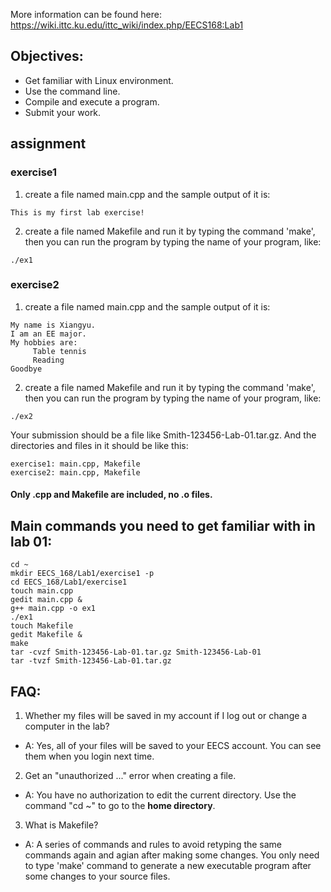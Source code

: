 More information can be found here: https://wiki.ittc.ku.edu/ittc_wiki/index.php/EECS168:Lab1

## Objectives:
- Get familiar with Linux environment.
- Use the command line.
- Compile and execute a program.
- Submit your work.

## assignment
### exercise1
1. create a file named main.cpp and the sample output of it is:
```
This is my first lab exercise!
```
2. create a file named Makefile and run it by typing the command 'make', then you can run the program by typing the name of your program, like:
```
./ex1
```

### exercise2
1. create a file named main.cpp and the sample output of it is:
```
My name is Xiangyu.
I am an EE major.
My hobbies are: 
     Table tennis
     Reading
Goodbye
```
2. create a file named Makefile and run it by typing the command 'make', then you can run the program by typing the name of your program, like:
```
./ex2
```

Your submission should be a file like Smith-123456-Lab-01.tar.gz. And the directories and files in it should be like this:
```
exercise1: main.cpp, Makefile
exercise2: main.cpp, Makefile
```
#### Only .cpp and Makefile are included, no .o files. 


## Main commands you need to get familiar with in lab 01:
```shell
cd ~
mkdir EECS_168/Lab1/exercise1 -p
cd EECS_168/Lab1/exercise1
touch main.cpp
gedit main.cpp &
g++ main.cpp -o ex1
./ex1
touch Makefile
gedit Makefile &
make
tar -cvzf Smith-123456-Lab-01.tar.gz Smith-123456-Lab-01
tar -tvzf Smith-123456-Lab-01.tar.gz
```

## FAQ:
1. Whether my files will be saved in my account if I log out or change a computer in the lab?
* A: Yes, all of your files will be saved to your EECS account. You can see them when you login next time.
2. Get an "unauthorized ..." error when creating a file.
+ A: You have no authorization to edit the current directory. Use the command "cd ~" to go to the **home directory**.
3. What is Makefile?
- A: A series of commands and rules to avoid retyping the same commands again and agian after making some changes. You only need to type 'make' command to generate a new executable program after some changes to your source files.
